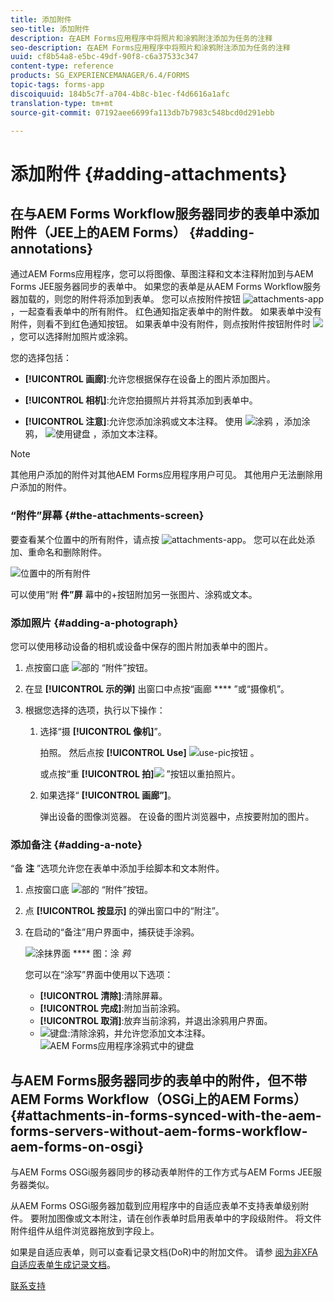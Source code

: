 ```yaml
---
title: 添加附件
seo-title: 添加附件
description: 在AEM Forms应用程序中将照片和涂鸦附注添加为任务的注释
seo-description: 在AEM Forms应用程序中将照片和涂鸦附注添加为任务的注释
uuid: cf8b54a8-e5bc-49df-90f8-c6a37533c347
content-type: reference
products: SG_EXPERIENCEMANAGER/6.4/FORMS
topic-tags: forms-app
discoiquuid: 184b5c7f-a704-4b8c-b1ec-f4d6616a1afc
translation-type: tm+mt
source-git-commit: 07192aee6699fa113db7b7983c548bcd0d291ebb

---
```



# 添加附件 {#adding-attachments}

## 在与AEM Forms Workflow服务器同步的表单中添加附件（JEE上的AEM Forms） {#adding-annotations}

通过AEM Forms应用程序，您可以将图像、草图注释和文本注释附加到与AEM Forms JEE服务器同步的表单中。 如果您的表单是从AEM Forms Workflow服务器加载的，则您的附件将添加到表单。 您可以点按附件按钮 ![attachments-app](assets/attachments-app.png) ，一起查看表单中的所有附件。 红色通知指定表单中的附件数。 如果表单中没有附件，则看不到红色通知按钮。 如果表单中没有附件，则点按附件按钮附件时 ![](assets/attch.png)，您可以选择附加照片或涂鸦。

您的选择包括：

* **[!UICONTROL 画廊]**:允许您根据保存在设备上的图片添加图片。

* **[!UICONTROL 相机]**:允许您拍摄照片并将其添加到表单中。

* **[!UICONTROL 注意]**:允许您添加涂鸦或文本注释。 使用 ![涂鸦](assets/scribble.png) ，添加涂鸦， ![使用键盘](assets/keyboard.png) ，添加文本注释。

>[!NOTE]
>
>其他用户添加的附件对其他AEM Forms应用程序用户可见。 其他用户无法删除用户添加的附件。


### “附件”屏幕 {#the-attachments-screen}

要查看某个位置中的所有附件，请点按 ![attachments-app](assets/attachments-app.png)。 您可以在此处添加、重命名和删除附件。

![位置中的所有附件](assets/attachments-screen.png)

可以使用“附 **件”屏** 幕中的+按钮附加另一张图片、涂鸦或文本。

### 添加照片 {#adding-a-photograph}

您可以使用移动设备的相机或设备中保存的图片附加表单中的图片。

1. 点按窗口底 ![部的](assets/attch.png) “附件”按钮。
1. 在显 **[!UICONTROL 示的弹]** 出窗口中点按“画廊 **** ”或“摄像机”。
1. 根据您选择的选项，执行以下操作：

   1. 选择“摄 **[!UICONTROL 像机]**”。

      拍照。 然后点按 **[!UICONTROL Use]** ![use-pic按钮](assets/use-pic.png) 。

      或点按“重 **[!UICONTROL 拍]**![](assets/retake.png) ”按钮以重拍照片。

   1. 如果选择“ **[!UICONTROL 画廊”]**。

      弹出设备的图像浏览器。 在设备的图片浏览器中，点按要附加的图片。

### 添加备注 {#adding-a-note}

“备 **注** ”选项允许您在表单中添加手绘脚本和文本附件。

1. 点按窗口底 ![部的](assets/attch.png) “附件”按钮。
1. 点 **[!UICONTROL 按显示]** 的弹出窗口中的“附注”。
1. 在启动的“备注”用户界面中，捕获徒手涂鸦。

   ![涂抹界面](assets/scribble-ui.png)
   **** 图：涂 *鸦*

   您可以在“涂写”界面中使用以下选项：

   * **[!UICONTROL 清除]**:清除屏幕。
   * **[!UICONTROL 完成]**:附加当前涂鸦。
   * **[!UICONTROL 取消]**:放弃当前涂鸦，并退出涂鸦用户界面。
   * ![键盘](assets/keyboard.png):清除涂鸦，并允许您添加文本注释。
   ![AEM Forms应用程序涂鸦式中的键盘](assets/keyboard-inapp.png)

## 与AEM Forms服务器同步的表单中的附件，但不带AEM Forms Workflow（OSGi上的AEM Forms） {#attachments-in-forms-synced-with-the-aem-forms-servers-without-aem-forms-workflow-aem-forms-on-osgi}

与AEM Forms OSGi服务器同步的移动表单附件的工作方式与AEM Forms JEE服务器类似。

从AEM Forms OSGi服务器加载到应用程序中的自适应表单不支持表单级别附件。 要附加图像或文本附注，请在创作表单时启用表单中的字段级附件。 将文件附件组件从组件浏览器拖放到字段上。

如果是自适应表单，则可以查看记录文档(DoR)中的附加文件。 请参 [阅为非XFA自适应表单生成记录文档](/help/forms/using/generate-document-of-record-for-non-xfa-based-adaptive-forms.md)。

[联系支持](https://www.adobe.com/account/sign-in.supportportal.html)

